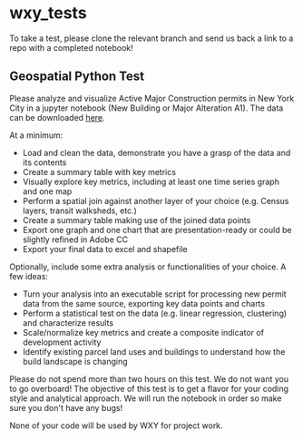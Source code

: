 # wxy_tests

To take a test, please clone the relevant branch and send us back a link to a repo with a completed notebook!

## Geospatial Python Test

Please analyze and visualize Active Major Construction permits in New York City in a jupyter notebook (New Building or Major Alteration A1). The data can be downloaded [here](https://data.cityofnewyork.us/Housing-Development/DOB-Permit-Issuance/ipu4-2q9a).

At a minimum:

- Load and clean the data, demonstrate you have a grasp of the data and its contents
- Create a summary table with key metrics
- Visually explore key metrics, including at least one time series graph and one map
- Perform a spatial join against another layer of your choice (e.g. Census layers, transit walksheds, etc.)
- Create a summary table making use of the joined data points
- Export one graph and one chart that are presentation-ready or could be slightly refined in Adobe CC 
- Export your final data to excel and shapefile


Optionally, include some extra analysis or functionalities of your choice. A few ideas:
- Turn your analysis into an executable script for processing new permit data from the same source, exporting key data points and charts
- Perform a statistical test on the data (e.g. linear regression, clustering) and characterize results
- Scale/normalize key metrics and create a composite indicator of development activity
- Identify existing parcel land uses and buildings to understand how the build landscape is changing

Please do not spend more than two hours on this test. We do not want you to go overboard! The objective of this test is to get a flavor for your coding style and analytical approach. We will run the notebook in order so make sure you don't have any bugs!

None of your code will be used by WXY for project work.
